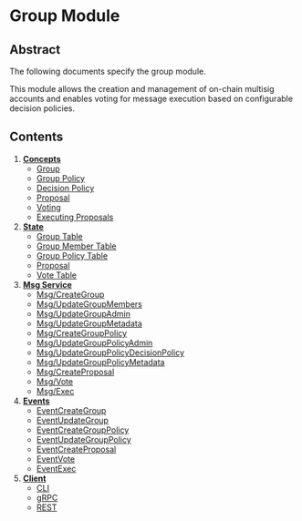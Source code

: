 <!--
order: 0
title: Group Overview
parent:
  title: "group"
-->

# Group Module

## Abstract

The following documents specify the group module.

This module allows the creation and management of on-chain multisig accounts and enables voting for message execution based on configurable decision policies.

## Contents

1. **[Concepts](01_concepts.md)**
    - [Group](01_concepts.md#group)
    - [Group Policy](01_concepts.md#group-policy)
    - [Decision Policy](01_concepts.md#decision-policy)
    - [Proposal](01_concepts.md#proposal)
    - [Voting](01_concepts.md#voting)
    - [Executing Proposals](01_concepts.md#executing-proposals)
2. **[State](02_state.md)**
    - [Group Table](02_state.md#group-table)
    - [Group Member Table](02_state.md#group-member-table)
    - [Group Policy Table](02_state.md#group-policy-table)
    - [Proposal](02_state.md#proposal-table)
    - [Vote Table](02_state.md#vote-table)
3. **[Msg Service](03_messages.md)**
    - [Msg/CreateGroup](03_messages.md#msgcreategroup)
    - [Msg/UpdateGroupMembers](03_messages.md#msgupdategroupmembers)
    - [Msg/UpdateGroupAdmin](03_messages.md#msgupdategroupadmin)
    - [Msg/UpdateGroupMetadata](03_messages.md#msgupdategroupmetadata)
    - [Msg/CreateGroupPolicy](03_messages.md#msgcreategrouppolicy)
    - [Msg/UpdateGroupPolicyAdmin](03_messages.md#msgupdategrouppolicyadmin)
    - [Msg/UpdateGroupPolicyDecisionPolicy](03_messages.md#msgupdategrouppolicydecisionpolicy)
    - [Msg/UpdateGroupPolicyMetadata](03_messages.md#msgupdategrouppolicymetadata)
    - [Msg/CreateProposal](03_messages.md#msgcreateproposal)
    - [Msg/Vote](03_messages.md#msgvote)
    - [Msg/Exec](03_messages.md#msgexec)
4. **[Events](04_events.md)**
    - [EventCreateGroup](04_events.md#eventcreategroup)
    - [EventUpdateGroup](04_events.md#eventupdategroup)
    - [EventCreateGroupPolicy](04_events.md#eventcreategrouppolicy)
    - [EventUpdateGroupPolicy](04_events.md#eventupdategrouppolicy)
    - [EventCreateProposal](04_events.md#eventcreateproposal)
    - [EventVote](04_events.md#eventvote)
    - [EventExec](04_events.md#eventexec)
5. **[Client](05_client.md)**
    - [CLI](05_client.md#cli)
    - [gRPC](05_client.md#grpc)
    - [REST](05_client.md#rest)
